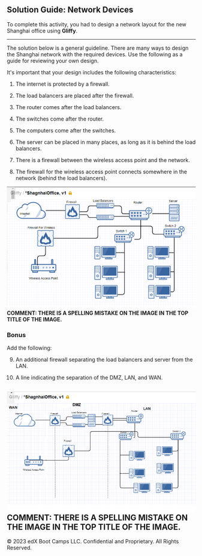 ## Solution Guide: Network Devices

To complete this activity, you had to design a network layout for the new Shanghai office using **Gliffy**. 

---
The solution below is a general guideline. There are many ways to design the Shanghai network with the required devices. Use the following as a guide for reviewing your own design.

It's important that your design includes the following characteristics: 

  1. The internet is protected by a firewall.
  
  2. The load balancers are placed after the firewall.
  3. The router comes after the load balancers.
  4. The switches come after the router.
  5. The computers come after the switches.
  6. The server can be placed in many places, as long as it is behind the load balancers.
  7. There is a firewall between the wireless access point and the network.
  8. The firewall for the wireless access point connects somewhere in the network (behind the load balancers).

  ![Shanghai office network design.](Images/shanghaioffice_bonus.png)
**COMMENT: THERE IS A SPELLING MISTAKE ON THE IMAGE IN THE TOP TITLE OF THE IMAGE.**

### Bonus
 
Add the following:

  9. An additional firewall separating the load balancers and server from the LAN.

  10. A line indicating the separation of the DMZ, LAN, and WAN.

  ![Shanghai office bonus network design.](Images/shanghai_bonus.png)
**COMMENT: THERE IS A SPELLING MISTAKE ON THE IMAGE IN THE TOP TITLE OF THE IMAGE.**
---
© 2023 edX Boot Camps LLC. Confidential and Proprietary. All Rights Reserved.
